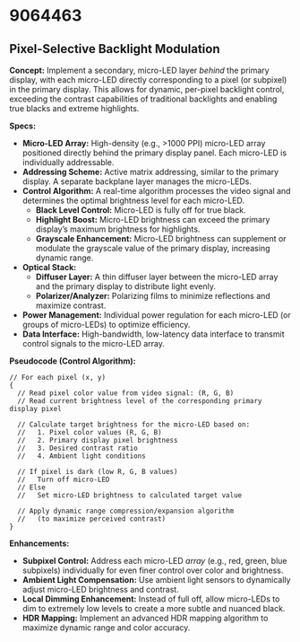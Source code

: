 # 9064463

## Pixel-Selective Backlight Modulation

**Concept:** Implement a secondary, micro-LED layer *behind* the primary display, with each micro-LED directly corresponding to a pixel (or subpixel) in the primary display. This allows for dynamic, per-pixel backlight control, exceeding the contrast capabilities of traditional backlights and enabling true blacks and extreme highlights.

**Specs:**

*   **Micro-LED Array:**  High-density (e.g., >1000 PPI) micro-LED array positioned directly behind the primary display panel. Each micro-LED is individually addressable.
*   **Addressing Scheme:**  Active matrix addressing, similar to the primary display. A separate backplane layer manages the micro-LEDs.
*   **Control Algorithm:**  A real-time algorithm processes the video signal and determines the optimal brightness level for each micro-LED. 
    *   **Black Level Control:**  Micro-LED is fully off for true black.
    *   **Highlight Boost:** Micro-LED brightness can exceed the primary display’s maximum brightness for highlights.
    *   **Grayscale Enhancement:** Micro-LED brightness can supplement or modulate the grayscale value of the primary display, increasing dynamic range.
*   **Optical Stack:** 
    *   **Diffuser Layer:** A thin diffuser layer between the micro-LED array and the primary display to distribute light evenly.
    *   **Polarizer/Analyzer:** Polarizing films to minimize reflections and maximize contrast.
*   **Power Management:**  Individual power regulation for each micro-LED (or groups of micro-LEDs) to optimize efficiency.
*   **Data Interface:** High-bandwidth, low-latency data interface to transmit control signals to the micro-LED array.

**Pseudocode (Control Algorithm):**

```
// For each pixel (x, y)
{
  // Read pixel color value from video signal: (R, G, B)
  // Read current brightness level of the corresponding primary display pixel

  // Calculate target brightness for the micro-LED based on:
  //   1. Pixel color values (R, G, B)
  //   2. Primary display pixel brightness
  //   3. Desired contrast ratio
  //   4. Ambient light conditions

  // If pixel is dark (low R, G, B values)
  //   Turn off micro-LED
  // Else
  //   Set micro-LED brightness to calculated target value

  // Apply dynamic range compression/expansion algorithm
  //   (to maximize perceived contrast)
}
```

**Enhancements:**

*   **Subpixel Control:**  Address each micro-LED *array* (e.g., red, green, blue subpixels) individually for even finer control over color and brightness.
*   **Ambient Light Compensation:**  Use ambient light sensors to dynamically adjust micro-LED brightness and contrast.
*   **Local Dimming Enhancement:**  Instead of full off, allow micro-LEDs to dim to extremely low levels to create a more subtle and nuanced black.
*   **HDR Mapping:**  Implement an advanced HDR mapping algorithm to maximize dynamic range and color accuracy.